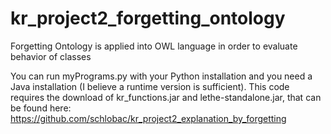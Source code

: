 # kr_project2_forgetting_ontology
Forgetting Ontology is applied into OWL language in order to evaluate behavior of classes



You can run myPrograms.py with your Python installation and you need a Java installation (I believe a runtime version is sufficient).
This code requires the download of kr_functions.jar and lethe-standalone.jar, that can be found here: https://github.com/schlobac/kr_project2_explanation_by_forgetting
